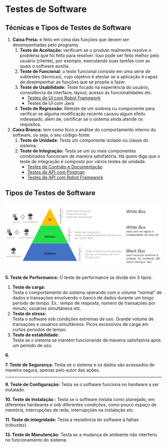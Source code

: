 # Testes de Software

## Técnicas e Tipos de Testes de Software

1. &#x20;**Caixa Preta:** é feito em cima das funções que devem ser desempenhadas pelo programa.
   1. **Teste de Aceitação:** verificam se o produto realmente resolve o problema que foi feito para resolver. Isso pode ser feito melhor pelo usuário (cliente), por exemplo, executando suas tarefas com as quais o software auxilia.
   2. **Teste de Funcional:** o teste funcional consiste em uma série de subtestes (técnicas), cujo objetivo é atestar se a aplicação é capaz de desempenhar as funções que se propõe a fazer.&#x20;
   3. **Teste de Usabilidade:** Teste focado na experiência do usuário, consistência da interface, layout, acesso às funcionalidades etc.
      * [Testes de UI com Robot Framework](https://app.gitbook.com/@programacao/s/qualidade/\~/drafts/-MkgN7PGQoFNvS5TRgjV/testes-de-integracao/testes-de-api-com-robot-framework)
      * Testes de UI com Java
   4. **Teste de Regressão:** Reteste de um sistema ou componente para verificar se alguma modificação recente causou algum efeito indesejado, além de, certificar se o sistema ainda atende os requisitos.
2. **Caixa Branca:** tem como foco a análise do comportamento interno do software, ou seja, o seu código-fonte.
   1. **Teste de Unidade:** Testa um componente isolado ou classe do sistema.
   2. **Teste de Integração:** Testa se um ou mais componentes combinados funcionam de maneira satisfatória. Há quem diga que o teste de integração é composto por vários testes de unidade.
      * [Testes de Contrato e Documentação](https://app.gitbook.com/@programacao/s/qualidade/\~/drafts/-MkgN7PGQoFNvS5TRgjV/testes-de-integracao/testes-de-contrato-e-documentacao)
      * [Testes de API com Postman](https://app.gitbook.com/@programacao/s/qualidade/\~/drafts/-MkgN7PGQoFNvS5TRgjV/testes-de-integracao/testes-de-api-com-postman)
      * [Testes de API com Robot Framework](https://app.gitbook.com/@programacao/s/qualidade/\~/drafts/-MkgN7PGQoFNvS5TRgjV/testes-de-integracao/testes-de-api-com-robot-framework)

## Tipos de Testes de Software <a href="#tipos-de-testes-de-software" id="tipos-de-testes-de-software"></a>

![](.gitbook/assets/qualidade.png)

**5. Teste de Performance:** O teste de performance se divide em 3 tipos:

1. **Teste de carga:**\
   Testa o comportamento do sistema operando com o volume “normal” de dados e transações envolvendo o banco de dados durante um longo período de tempo. Ex.: tempo de resposta, número de transações por minuto, usuários simultâneos etc.
2. **Teste de stress:**\
   Testa o software sob condições extremas de uso. Grande volume de transações e usuários simultâneos. Picos excessivos de carga em curtos períodos de tempo.
3. **Teste de estabilidade:**\
   Testa se o sistema se mantém funcionando de maneira satisfatória após um período de uso.

**6.**&#x20;

**7. Teste de Segurança:** Testa se o sistema e os dados são acessados de maneira segura, apenas pelo autor das ações.

****

**9. Teste de Configuração:** Testa se o software funciona no hardware a ser instalado.

**10. Teste de Instalação :**  Testa se o software instala como planejado, em diferentes hardwares e sob diferentes condições, como pouco espaço de memória, interrupções de rede, interrupções na instalação etc.

**11. Teste de integridade:** Testa a resistência do software à falhas (robustez).

**13. Teste de Manutenção:** Testa se a mudança de ambiente não interferiu no funcionamento do sistema.
